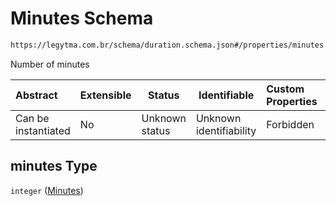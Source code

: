 # Minutes Schema

```txt
https://legytma.com.br/schema/duration.schema.json#/properties/minutes
```

Number of minutes


| Abstract            | Extensible | Status         | Identifiable            | Custom Properties | Additional Properties | Access Restrictions | Defined In                                                                      |
| :------------------ | ---------- | -------------- | ----------------------- | :---------------- | --------------------- | ------------------- | ------------------------------------------------------------------------------- |
| Can be instantiated | No         | Unknown status | Unknown identifiability | Forbidden         | Allowed               | none                | [duration.schema.json\*](../schema/duration.schema.json "open original schema") |

## minutes Type

`integer` ([Minutes](duration-properties-minutes.md))
